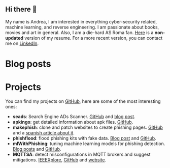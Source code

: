 ## Hi there 👋

My name is Andrea, I am interested in everything cyber-security related, machine learning, and reverse engineering. I am passionate about books, movies and art in general. Also, I am a die-hard AS Roma fan.
[Here](www.andpalmier.com/AndreaPalmieriCV.pdf) is a **non-updated** version of my resume. For a more recent version, you can contact me on [LinkedIn](https://www.linkedin.com/in/andpalmier).

# Blog posts
<!-- BLOG-POST-LIST:START -->
<!-- BLOG-POST-LIST:END -->

# Projects

You can find my projects on [GitHub](https://github.com/andpalmier/), here are some of the most interesting ones:

- **seads**: Search Engine ADs Scanner. [GitHub](https://github.com/andpalmier/seads) and [blog post](https://www.andpalmier.com/posts/seads/).
- **apkingo**: get detailed information about apk files. [GitHub](https://github.com/andpalmier/apkingo).
- **makephish**: clone and patch websites to create phishing pages. [GitHub](https://github.com/andpalmier/makephish) and a [spanish article about it](https://esgeeks.com/makephish-clonar-sitios-web-login/).
- **phishflood**: flood phishing kits with fake data. [Blog post](https://andpalmier.com/posts/flooding-phishing-kits/) and [GitHub](https://github.com/andpalmier/phishflood).
- **mlWithPhishing**: tuning machine learning models for phishing detection. [Blog posts](https://andpalmier.github.io/tags/machine-learning/) and [GitHub](https://github.com/andpalmier/MLWithPhishing).
- **MQTTSA**: detect misconfigurations in MQTT brokers and suggest mitigations. [IEEEXplore](https://ieeexplore.ieee.org/document/8817102), [GitHub](https://github.com/stfbk/mqttsa) and [website](https://sites.google.com/fbk.eu/mqttsa).
